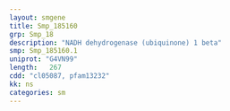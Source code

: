 ```yaml
---
layout: smgene
title: Smp_185160
grp: Smp_18
description: "NADH dehydrogenase (ubiquinone) 1 beta"
smp: Smp_185160.1
uniprot: "G4VN99"
length:   267
cdd: "cl05087, pfam13232"
kk: ns
categories: sm
---
```

